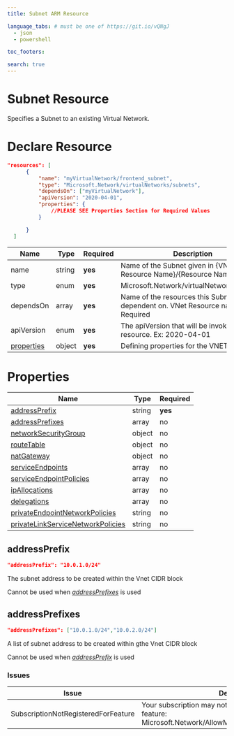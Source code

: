 ```yaml
---
title: Subnet ARM Resource

language_tabs: # must be one of https://git.io/vQNgJ
  - json
  - powershell

toc_footers:

search: true
---
```


# Subnet Resource

Specifies a Subnet to an existing Virtual Network.

# Declare Resource

```json
"resources": [  
      {
          "name": "myVirtualNetwork/frontend_subnet",
          "type": "Microsoft.Network/virtualNetworks/subnets",
          "dependsOn": ["myVirtualNetwork"],
          "apiVersion": "2020-04-01",
          "properties": {
              //PLEASE SEE Properties Section for Required Values
          }

      }
  ]
```


Name | Type | Required | Description
--------- | ------- |  ------- | -----------
name | string | **yes** | Name of the Subnet given in {VNet Resource Name}/{Resource Name}
type | enum | **yes** | Microsoft.Network/virtualNetworks/subnets 
dependsOn | array | **yes** |  Name of the resources this Subnet is dependent on. VNet Resource name is Required
apiVersion | enum | **yes** | The apiVersion that will be invoked for this resource.  Ex: 2020-04-01
[properties](#properties) | object | **yes** | Defining properties for the VNET Resource


# Properties

Name | Type | Required 
---- | ----- | ----  
[addressPrefix](#addressPrefix) | string | **yes** 
[addressPrefixes](#addressPrefixes) | array | no
[networkSecurityGroup](#networkSecurityGroup) | object | no
[routeTable](#routeTable) | object | no
[natGateway](#natGateway) | object | no
[serviceEndpoints](#serviceEndpoints) | array | no
[serviceEndpointPolicies](#serviceEndpointPolicies) | array | no
[ipAllocations](#ipAllocations) | array | no
[delegations](#delegations) | array | no
[privateEndpointNetworkPolicies](#privateEndpointNetworkPolicies) | string | no
[privateLinkServiceNetworkPolicies](#privateLinkServiceNetworkPolicies) | string | no

## addressPrefix

```json
"addressPrefix": "10.0.1.0/24"
```

The subnet address to be created within the Vnet CIDR block

<aside class="notice">
Cannot be used when <em><a href="http://51.143.17.183:4567/subnet.html#addressprefixes">addressPrefixes</a></em> is used
</aside>

## addressPrefixes
```json
"addressPrefixes": ["10.0.1.0/24","10.0.2.0/24"]
```

A list of subnet address to be created within gthe Vnet CIDR block

<aside class="notice">
Cannot be used when <a href="http://51.143.17.183:4567/subnet.html#addressprefix"><em>addressPrefix</em><a/> is used
</aside>

### Issues

Issue | Description
--- | ----
SubscriptionNotRegisteredForFeature | Your subscription may not be registered for the following feature: Microsoft.Network/AllowMultipleAddressPrefixesOnSubnet 